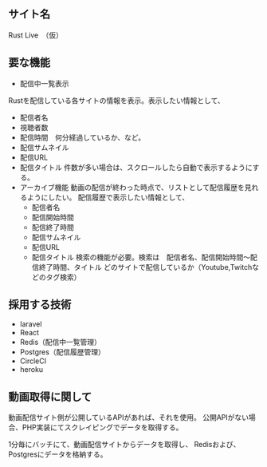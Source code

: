 ## サイト名
Rust Live　（仮）

## 要な機能
- 配信中一覧表示

Rustを配信している各サイトの情報を表示。表示したい情報として、
  - 配信者名
  - 視聴者数
  - 配信時間　何分経過しているか、など。
  - 配信サムネイル
  - 配信URL
  - 配信タイトル
件数が多い場合は、スクロールしたら自動で表示するようにする。
- アーカイブ機能
動画の配信が終わった時点で、リストとして配信履歴を見れるようにしたい。
配信履歴で表示したい情報として、
   - 配信者名
   - 配信開始時間
   - 配信終了時間
   - 配信サムネイル
   - 配信URL
   - 配信タイトル
検索の機能が必要。検索は　配信者名、配信開始時間〜配信終了時間、タイトル
どのサイトで配信しているか（Youtube,Twitchなどのタグ検索）

## 採用する技術
- laravel
- React
- Redis（配信中一覧管理）
- Postgres（配信履歴管理）
- CircleCI
- heroku

## 動画取得に関して
動画配信サイト側が公開しているAPIがあれば、それを使用。
公開APIがない場合、PHP実装にてスクレイピングでデータを取得する。

1分毎にバッチにて、動画配信サイトからデータを取得し、
Redisおよび、Postgresにデータを格納する。